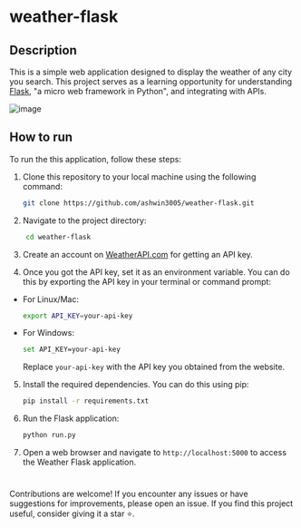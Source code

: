 # weather-flask

## Description

This is a simple web application designed to display the weather of any city you search. This project serves as a learning opportunity for understanding [Flask](https://flask.palletsprojects.com/), "a micro web framework in Python", and integrating with APIs.


![image](https://github.com/ashwin3005/weather-flask/assets/96253622/93badc9c-8a76-4c8d-80ee-d972b31fdac4)


## How to run

To run the this application, follow these steps:

1. Clone this repository to your local machine using the following command:

    ``` bash
    git clone https://github.com/ashwin3005/weather-flask.git
    ```
2. Navigate to the project directory:
   
  ``` bash
      cd weather-flask
  ```

3. Create an account on [WeatherAPI.com](https://www.weatherapi.com/) for getting an API key.

4. Once you got the API key, set it as an environment variable. You can do this by exporting the API key in your terminal or command prompt:

- For Linux/Mac:
    ``` bash
    export API_KEY=your-api-key
    ```
- For Windows:
    ``` bash
    set API_KEY=your-api-key
    ```
   Replace `your-api-key` with the API key you obtained from the website.

5. Install the required dependencies. You can do this using pip:
   ``` bash
   pip install -r requirements.txt
   ```

6. Run the Flask application:
   ``` bash
   python run.py
   ```

7. Open a web browser and navigate to `http://localhost:5000` to access the Weather Flask application.

# 
Contributions are welcome!
If you encounter any issues or have suggestions for improvements, please open an issue.
If you find this project useful, consider giving it a star ⭐️.



